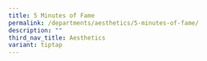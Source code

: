 ```yaml
---
title: 5 Minutes of Fame
permalink: /departments/aesthetics/5-minutes-of-fame/
description: ""
third_nav_title: Aesthetics
variant: tiptap
---
```

<p></p>